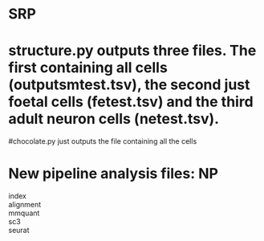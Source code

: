 # SRP

# structure.py outputs three files. The first containing all cells (outputsmtest.tsv), the second just foetal cells (fetest.tsv) and the third adult neuron cells (netest.tsv).

#chocolate.py just outputs the file containing all the cells


# New pipeline analysis files: NP 
index \
alignment \
mmquant \
sc3 \
seurat
